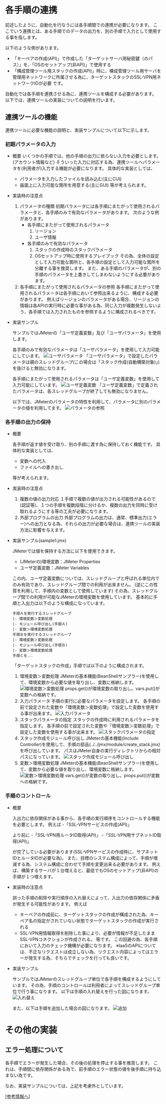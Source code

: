 # 各手順の連携

前述したように、自動化を行なうには各手順間での連携が必要になります。
ここでいう連携とは、ある手順でのデータの出力を、別の手順で入力として使用する事を指します。

以下のような例があります。

- 「キーペアの作成(API)」で作成した「ターゲットサーバ用秘密鍵（のパス）」を、「OSのセットアップ(非API)」で使用する
- 「構成管理ツール用スタックの作成(API)」時に、構成管理ツール用サーバを管理用ネットワークに所属させる為に、ターゲットスタックのSSL-VPN用ネットワークIDが必要
です。

自動化では各手順を連携させる為に、連携ツールを構成する必要があります。
以下では、連携ツールの実装についての説明を行います。

## 連携ツールの機能

連携ツールに必要な機能の説明と、実装サンプルについて以下に示します。

### 初期パラメータの入力

- 概要
  いくつかの手順では、他の手順の出力に依らない入力を必要とします。(アカウント情報など)
  そういった入力に対応する為、連携ツールへパラメータを(利用者が)入力する機能が必要になります。
  具体的な実装としては、
  - パラメータを入力したファイルを読み込む(主にCUI)
  - 画面上に入力可能な箇所を用意する(主にGUI)
  等が考えられます。

- 実装時の注意点

  1. パラメータの種類
     初期パラメータには各手順にまたがって使用されるパラメータと、各手順のみで有効なパラメータがあります。
     次のような例があります。
     - 各手順にまたがって使用されるパラメータ
       1. リージョン
       1. ユーザ情報
     - 各手順のみで有効なパラメータ
       1. スタックの作成時のスタックパラメータ
       1. OSセットアップ時に使用するプレイブック
     その為、全体の設定として入力可能な箇所と、各手順の設定として入力可能な箇所を分離する事を推奨します。
     また、ある手順のパラメータが、別の手順のパラメータを上書きしてしまわないようにする必要があります。
  1. 各手順にまたがって使用されるパラメータの参照
    各手順にまたがって使用されるパラメータは各手順において参照出来るように、構成する必要があります。
    例えばリージョンのパラメータがある場合、リージョンの情報は各APIの実行時に必要な事がある為、同じ入力が複数発生しないよう、各手順では入力されたものを参照するように構成されるべきです。

- 実装サンプル

  サンプルではJMeterの「ユーザ定義変数」及び「ユーザパラメータ」を使用します。

  各手順のみで有効なパラメータは「ユーザパラメータ」を使用して入力可能にしています。
  ![ユーザパラメータ](images/coordinaton/user-parameters.jpg)
  「ユーザパラメータ」で設定したパラメータは親のスレッドグループ(この場合は「スタック作成(自動構築対象)」)を抜けると無効になります。

  各手順にまたがって使用されるパラメータは「ユーザ定義変数」を使用して入力可能にしています。
  ![ユーザ定義変数](images/coordinaton/user-variables.jpg)
  「ユーザ定義変数」で定義されたパラメータは、各スレッドグループが終了しても無効になりません。

  以下では、JMeterのパラメータの特性を利用して、パラメータに別のパラメータの値を利用してます。
  ![パラメータの参照](images/coordinaton/refer-parameters.jpg)

### 各手順の出力の保持

- 概要

  各手順が返す値を受け取り、別の手順に渡す為に保持しておく機能です。
  具体的な実装としては、
  - 変数への代入
  - ファイルへの書き出し

  等が考えられます。

- 実装時の注意点

  1. 複数の値の出力対応
    １手順で複数の値が出力される可能性があるので(認証等)、１つの手順を複数段階に分けるか、複数の出力を同時に受け取れるようにする等の工夫が必要になります。
  1. 外部プログラムの出力
    外部プログラムの出力は、通常、標準出力(エラー)への出力となる為、それらの出力が必要な場合は、連携ツールの実装方法に影響を与えます。

- 実装サンプル(sample1.jmx)

  JMeterでは値を保持する方法に以下を使用できます。
  - (JMeterの)環境変数：JMeter Properties
  - ユーザ定義変数：JMeter Variables

  この内、ユーザ定義変数については、スレッドグループと呼ばれる単位内でのみ有効であり、スレッドグループ間での利用が出来ません。
  (逆にこの性質を利用して、手順内の変数として使用しています)
  その為、スレッドグループ間での利用が可能なJMeterの環境変数を使用しています。
  基本的に手順と入出力は以下のような構成になっています。
  ```
  手順Ａを実行するスレッドグループ
  |- 環境変数＞変数処理
  |- モジュール呼び出し(手順Ａ)
  |- 変数＞環境変数処理
  手順Ｂを実行するスレッドグループ
  |- 環境変数＞変数処理
  |- モジュール呼び出し(手順Ｂ)
  |- 変数＞環境変数処理
  手順Ｃを．．．
  ```
  「ターゲットスタックの作成」手順では以下のように構成されます。

  1. 環境変数＞変数処理
    JMeterの基本機能(BeanShellサンプラー)を使用して、環境変数から必要な値を取り出し、変数に格納します。
    ![環境変数＞変数処理](images/coordinaton/env-variables.jpg)
    props.get()が環境変数の取り出し。vars.put()が変数への格納です。
  1. 入力パラメータ
    手順の実行に必要なパラメータを設定します。
    各手順の前で設定された変数や「環境変数＞変数処理」で設定した変数を使用する事が出来ます。
    ![入力パラメータ](images/coordinaton/input-parameters.jpg)
  1. スタックパラメータの指定
    スタックの作成時に利用されるパラメータを指定します。
    各手順の前で設定された変数や「環境変数＞変数処理」で設定した変数を使用する事が出来ます。
    ![スタックパラメータの指定](images/coordinaton/stack-parameters.jpg)
  1. スタック作成モジュール呼び出し
     JMeterの基本機能(Include Controller)を使用して、手順の部品(../../jmx/module/create_stack.jmx)を呼び出しています。
    パスはJMeter自身の実行ディレクトリからの相対パスになっています。
    ![スタック作成モジュール呼び出し](images/coordinaton/create-stack.jpg)
  1. 変数＞環境変数処理
    JMeterの基本機能(BeanShellサンプラー)を使用して、変数から必要な値を取り出し、環境変数に格納します。
    ![変数＞環境変数処理](images/coordinaton/put-env-variables.jpg)
    vars.get()が変数の取り出し。props.put()が変数への格納です。

### 手順のコントロール

- 概要

  入出力に依存関係がある事から、各手順の実行順序をコントロールする機能を必要とします。
  例えば
  -「SSL-VPNサービスの作成(API)」

  より前に
  -「SSL-VPN用ルータID取得(API)」
  -「SSL-VPN用サブネットID取得(API)」

  が完了している必要があります(SSL-VPNサービスの作成時に、サブネットIDとルータIDが必要な為)。
  また、目標のシステム構成によって、手順が増減する為、システム構成に合わせて手順を変更出来る必要があります。
  例えば、構築するサーバが１台増えると、最低でもOSのセットアップ(非API)の手順が１つ増えます。

- 実装時の注意点

  誤った手順の削除や実行順序の入れ替えによって、入出力の依存関係に矛盾が発生する可能性があります。
  例えば
  - キーペアの作成前に、ターゲットスタックの作成が構成された為、キーペア名の指定がされていない状態でターゲットスタックの作成が実行される
  - SSL-VPN用情報取得を削除した事により、必要が情報が不足したままSSL-VPNコネクションが作成される。
  等です。
  この回避の為、各手順において入力のチェック機構が必要になります。
  ※IaaSのAPIについては、不正なリクエストは成立しない為、リクエスト内容によってはエラーが発生する為、そちらでチェックを行っても良いです。

- 実装サンプル

  サンプルではJMeterのスレッドグループ単位で各手順を構成するようにしています。
  その為、手順のコントロールは利用者によってスレッドグループ単位で行う事になります。
  以下は手順の入れ替えを行った図になります。
  ![入れ替え](images/coordinaton/change-order.jpg)
 
  また、以下は手順を追加した場合の図になります。
  ![追加](images/coordinaton/add-procedure.jpg)

# その他の実装

## エラー処理について

各手順でエラーが発生した場合、その後の処理を停止する事を推奨します。
これは、手順間に依存関係がある為で、前手順のエラー状態の値を後手順に持ち込まない為です。

なお、実装サンプルについては、上記を考慮外としています。

[\[参考情報へ\]](reference.md)

